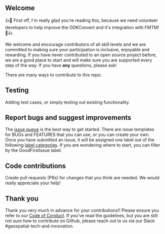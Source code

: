## Welcome

:+1::tada: First off, I'm really glad you're reading this, because we need volunteer developers to help improve the ODKConvert and it's integration with FMTM! :tada::+1:

We welcome and encourage contributors of all skill levels and we are committed to making sure your participation is inclusive, enjoyable and rewarding. If you have never contributed to an open source project before, we are a good place to start and will make sure you are supported every step of the way. If you have **any** questions, please ask!

There are many ways to contribute to this repo:

## Testing

Adding test cases, or simply testing out existing functionality.

## Report bugs and suggest improvements

The [issue queue](https://github.com/hotosm/odkconvert/issues) is the best way to get started. There are issue templates for BUGs and FEATURES that you can use, or you can create your own. Once you have submitted an issue, it will be assigned one label out of the following [label categories](https://github.com/hotosm/odkconvert/labels). If you are wondering where to start, you can filter by the GoodFirstIssue label.

## Code contributions

Create pull requests (PRs) for changes that you think are needed. We would really appreciate your help!

## Thank you

Thank you very much in advance for your contributions!! Please ensure you refer to our [Code of Conduct](../CODE_OF_CONDUCT.md).
If you've read the guidelines, but you are still not sure how to contribute on Github, please reach out to us via our Slack #geospatial-tech-and-innovation.
